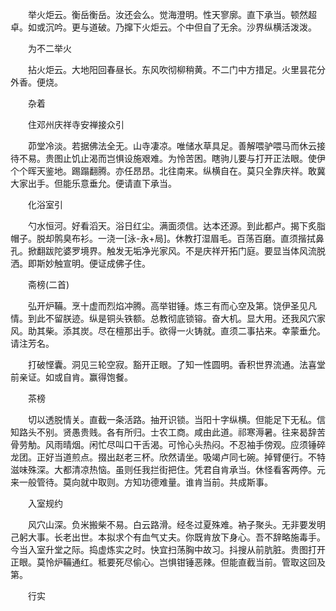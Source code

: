<!-- { "loadSidebar": true } -->
　　举火炬云。衡岳衡岳。汝还会么。觉海澄明。性天寥廓。直下承当。顿然超卓。如或沉吟。更与道破。乃撺下火炬云。个中但自了无余。沙界纵横活泼泼。

　　为不二举火

　　拈火炬云。大地阳回春昼长。东风吹彻柳稍黄。不二门中方措足。火里昙花分外香。便烧。

　　杂着

　　住邓州庆祥寺安禅接众引

　　茆堂冷淡。若据佛法全无。山寺凄凉。唯储水草具足。善解喂驴喂马而休云接待不易。贵图止饥止渴而岂惧设施艰难。为怜苦困。瞎驹儿要与打开正法眼。使伊个个晖天鉴地。踢蹋翻腾。亦任昂昂。北往南来。纵横自在。莫只全靠庆祥。敢冀大家出手。但能乐意垂允。便请直下承当。

　　化浴室引

　　勺水恒河。好看滔天。浴日红尘。满面须信。达本还源。到此都卢。揭下炙脂帽子。脱却鹘臭布衫。一浇一[泳-永+局]。休教打湿眉毛。百荡百磨。直须揩拭鼻孔。掀翻跋陀婆罗境界。触发无垢净光家风。不是庆祥开拓门庭。要显当体风流脱洒。即斯妙触宣明。便证成佛子住。

　　斋榜(二首)

　　弘开炉鞴。烹十虚而烈焰冲腾。高举钳锤。炼三有而心空及第。饶伊圣见凡情。到此不留朕迹。纵是铜头铁额。总教彻底锁镕。奋大机。显大用。还我风穴家风。助其柴。添其炭。尽在檀那出手。欲得一火铸就。直须二事拈来。幸蒙垂允。请注芳名。

　　打破悭囊。洞见三轮空寂。豁开正眼。了知一性圆明。香积世界流通。法喜堂前亲证。如或自肯。赢得饱餐。

　　茶榜

　　切以透脱情关。直截一条活路。抽开识锁。当阳十字纵横。但能足下无私。信知路头不别。贤愚贵贱。各有所归。士农工商。咸由此道。祁寒溽暑。往来曷辞苦骨劳觔。风雨晴烟。闲忙尽叫口干舌渴。可怜心头热闷。不忍袖手傍观。应须锤碎龙团。正好当道煎点。掇出赵老三杯。欣然请坐。吸竭卢同七碗。掉臂便行。不特滋味殊深。大都清凉热恼。虽则任我拦街把住。凭君自肯承当。休怪看客两停。元来一般管待。莫向就中取则。方知功德难量。谁肯当前。共成斯事。

　　入室规约

　　风穴山深。负米搬柴不易。白云路滑。经冬过夏殊难。衲子聚头。无非要发明己躬大事。长老出世。本拟求个有血气丈夫。你既肯放下身心。吾不辞略施毒手。今当入室升堂之际。捣虚炼实之时。快宜扫荡胸中故习。抖搜从前肮脏。贵图打开正眼。莫怜炉鞴通红。秪要死尽偷心。岂惧钳锤恶辣。但能直截当前。管取这回及第。

　　行实

